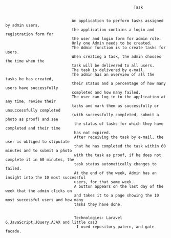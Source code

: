                                                             Task


                                 An application to perform tasks assigned by admin users.
                                 the application contains a login and registration form for 
                                 the user and login form for admin role.
                                 Only one Admin needs to be created.
                                 The Admin function is to create tasks for users.
                                 When creating a task, the admin chooses the time when the 
                                 task will be delivered to all users.
                                 The task is delivered by e-mail.
                                 The admin has an overview of all the tasks he has created, 
                                 their status and a percentage of how many users have successfully 
                                 completed and how many failed.
                                 The user can log in to the application at any time, review their 
                                 tasks and mark them as successfully or unsuccessfully completed 
                                 (with successfully completed, submit a photo as proof) and see 
                                  the status of tasks for which they have completed and their time 
                                  has not expired.
                                  After receiving the task by e-mail, the user is obliged to stipulate 
                                  that he has completed the task within 60 minutes and to submit a photo 
                                  with the task as proof, if he does not complete it in 60 minutes, the 
                                  task status automatically changes to failed.
                                  At the end of the week, Admin has an insight into the 10 most successful 
                                  users, for that same week. 
                                  A button appears on the last day of the week that the admin clicks on 
                                  and takes it to a page showing the 10 most successful users and how many 
                                  tasks they have done.
						
						
                                  Technologies: Laravel 6,JavaScript,JQuery,AJAX and little css3
                                   I used repository patern, and gate facade.
                                                

